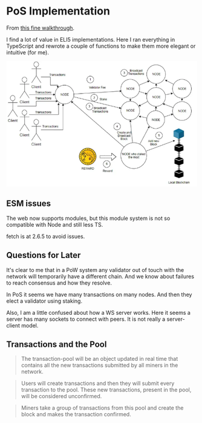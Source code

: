 # PoS Implementation

From [this fine walkthrough](https://medium.com/coinmonks/implementing-proof-of-stake-part-6-c811ce78ab0f).

I find a lot of value in ELI5 implementations. Here I ran everything in TypeScript and rewrote a couple of functions to make them more elegant or intuitive (for me).


![structure](structure.webp)

## ESM issues
The web now supports modules, but this module system is not so compatible with Node and still less TS.

fetch is at 2.6.5 to avoid issues.

## Questions for Later

It's clear to me that in a PoW system any validator out of touch with the network will temporarily have a different chain. And we know about failures to reach consensus and how they resolve.

In PoS it seems we have many transactions on many nodes. And then they elect a validator using staking.

Also, I am a little confused about how a WS server works. Here it seems a server has many sockets to connect with peers. It is not really a server-client model.

## Transactions and the Pool

> The transaction-pool will be an object updated in real time that contains all the new transactions submitted by all miners in the network.

> Users will create transactions and then they will submit every transaction to the pool. These new transactions, present in the pool, will be considered unconfirmed.

> Miners take a group of transactions from this pool and create the block and makes the transaction confirmed.
